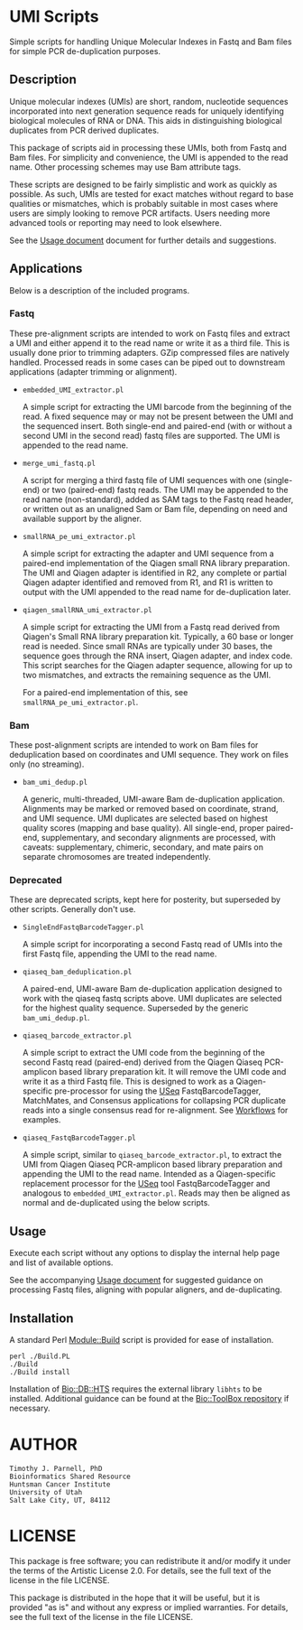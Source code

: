 # UMI Scripts

Simple scripts for handling Unique Molecular Indexes in Fastq and Bam files for 
simple PCR de-duplication purposes.

## Description

Unique molecular indexes (UMIs) are short, random, nucleotide sequences incorporated 
into next generation sequence reads for uniquely identifying biological molecules of 
RNA or DNA. This aids in distinguishing biological duplicates from PCR derived duplicates.

This package of scripts aid in processing these UMIs, both from Fastq and Bam files. 
For simplicity and convenience, the UMI is appended to the read name. Other processing 
schemes may use Bam attribute tags.

These scripts are designed to be fairly simplistic and work as quickly as possible. 
As such, UMIs are tested for exact matches without regard to base qualities or mismatches, 
which is probably suitable in most cases where users are simply looking to remove PCR 
artifacts. Users needing more advanced tools or reporting may need to look elsewhere.

See the [Usage document](Usage.md) document for further details and suggestions.

## Applications

Below is a description of the included programs. 

### Fastq

These pre-alignment scripts are intended to work on Fastq files and extract a UMI and
either append it to the read name or write it as a third file. This is usually done prior
to trimming adapters. GZip compressed files are natively handled. Processed reads in 
some cases can be piped out to downstream applications (adapter trimming or alignment).

- `embedded_UMI_extractor.pl`

    A simple script for extracting the UMI barcode from the beginning of the read. 
    A fixed sequence may or may not be present between the UMI and the sequenced 
    insert. Both single-end and paired-end (with or without a second UMI in the 
    second read) fastq files are supported. The UMI is appended to the read name.

- `merge_umi_fastq.pl`

    A script for merging a third fastq file of UMI sequences with one (single-end) 
    or two (paired-end) fastq reads. The UMI may be appended to the read name 
    (non-standard), added as SAM tags to the Fastq read header, or written out as 
    an unaligned Sam or Bam file, depending on need and available support by the aligner.

- `smallRNA_pe_umi_extractor.pl`

    A simple script for extracting the adapter and UMI sequence from a 
    paired-end implementation of the Qiagen small RNA library preparation. 
    The UMI and Qiagen adapter is identified in R2, any complete or partial 
    Qiagen adapter identified and removed from R1, and R1 is written to output 
    with the UMI appended to the read name for de-duplication later.

- `qiagen_smallRNA_umi_extractor.pl`

    A simple script for extracting the UMI from a Fastq read derived from 
    Qiagen's Small RNA library preparation kit. Typically, a 60 base or longer read 
    is needed. Since small RNAs are typically under 30 bases, the sequence goes 
    through the RNA insert, Qiagen adapter, and index code. This script searches for the 
    Qiagen adapter sequence, allowing for up to two mismatches, and extracts the remaining 
    sequence as the UMI. 
    
    For a paired-end implementation of this, see `smallRNA_pe_umi_extractor.pl`.

### Bam

These post-alignment scripts are intended to work on Bam files for deduplication based 
on coordinates and UMI sequence. They work on files only (no streaming). 

- `bam_umi_dedup.pl`

    A generic, multi-threaded, UMI-aware Bam de-duplication application. Alignments 
    may be marked or removed based on coordinate, strand, and UMI sequence. UMI 
    duplicates are selected based on highest quality scores (mapping and base quality). 
    All single-end, proper paired-end, supplementary, and secondary alignments are 
    processed, with caveats: supplementary, chimeric, secondary, and mate pairs on 
    separate chromosomes are treated independently. 

### Deprecated

These are deprecated scripts, kept here for posterity, but superseded by other 
scripts. Generally don't use.

- `SingleEndFastqBarcodeTagger.pl`

    A simple script for incorporating a second Fastq read of UMIs into the first 
    Fastq file, appending the UMI to the read name.

- `qiaseq_bam_deduplication.pl`

    A paired-end, UMI-aware Bam de-duplication application designed to work with the 
    qiaseq fastq scripts above. UMI duplicates are selected for the highest quality 
    sequence. Superseded by the generic `bam_umi_dedup.pl`.

- `qiaseq_barcode_extractor.pl`

    A simple script to extract the UMI code from the beginning of the second Fastq read 
    (paired-end) derived from the Qiagen Qiaseq PCR-amplicon based library preparation 
    kit. It will remove the UMI code and write it as a third Fastq file. This is 
    designed to work as a Qiagen-specific pre-processor for using the 
    [USeq](https://github.com/HuntsmanCancerInstitute/USeq) FastqBarcodeTagger, 
    MatchMates, and Consensus applications for collapsing PCR duplicate reads into 
    a single consensus read for re-alignment. See 
    [Workflows](https://github.com/HuntsmanCancerInstitute/Workflows) for examples.

- `qiaseq_FastqBarcodeTagger.pl`

    A simple script, similar to `qiaseq_barcode_extractor.pl`, to extract the UMI 
    from Qiagen Qiaseq PCR-amplicon based library preparation and appending the 
    UMI to the read name. Intended as a Qiagen-specific replacement processor for the 
    [USeq](https://github.com/HuntsmanCancerInstitute/USeq) tool FastqBarcodeTagger 
    and analogous to `embedded_UMI_extractor.pl`. Reads may then be aligned as normal 
    and de-duplicated using the below scripts.


## Usage

Execute each script without any options to display the internal help page and 
list of available options.

See the accompanying [Usage document](Usage.md) for suggested guidance on processing 
Fastq files, aligning with popular aligners, and de-duplicating.

## Installation

A standard Perl [Module::Build](https://metacpan.org/pod/Module::Build) script is 
provided for ease of installation.

    perl ./Build.PL
    ./Build
    ./Build install

Installation of [Bio::DB::HTS](https://metacpan.org/pod/Bio::DB::HTS) requires the
external  library `libhts` to be installed. Additional guidance can be found at the 
[Bio::ToolBox repository](https://github.com/tjparnell/biotoolbox/blob/master/docs/AdvancedInstallation.md) 
if necessary.

# AUTHOR

    Timothy J. Parnell, PhD
    Bioinformatics Shared Resource
    Huntsman Cancer Institute
    University of Utah
    Salt Lake City, UT, 84112

# LICENSE

This package is free software; you can redistribute it and/or modify
it under the terms of the Artistic License 2.0. For details, see the
full text of the license in the file LICENSE.

This package is distributed in the hope that it will be useful, but it
is provided "as is" and without any express or implied warranties. For
details, see the full text of the license in the file LICENSE.
